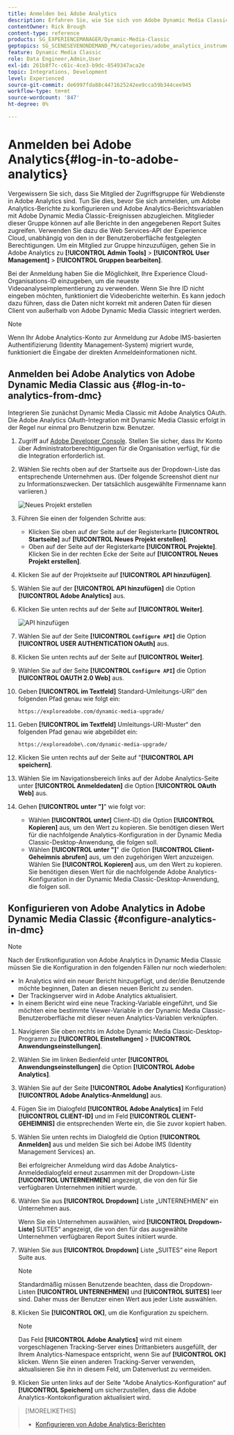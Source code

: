 ```yaml
---
title: Anmelden bei Adobe Analytics
description: Erfahren Sie, wie Sie sich von Adobe Dynamic Media Classic aus bei Adobe Analytics anmelden.
contentOwner: Rick Brough
content-type: reference
products: SG_EXPERIENCEMANAGER/Dynamic-Media-Classic
geptopics: SG_SCENESEVENONDEMAND_PK/categories/adobe_analytics_instrumentation_kit
feature: Dynamic Media Classic
role: Data Engineer,Admin,User
exl-id: 261b8f7c-c61c-4ce3-b9dc-8549347aca2e
topic: Integrations, Development
level: Experienced
source-git-commit: de6997fda88c4471625242ee9cca59b344cee945
workflow-type: tm+mt
source-wordcount: '847'
ht-degree: 0%

---
```


# Anmelden bei Adobe Analytics{#log-in-to-adobe-analytics}

Vergewissern Sie sich, dass Sie Mitglied der Zugriffsgruppe für Webdienste in Adobe Analytics sind. Tun Sie dies, bevor Sie sich anmelden, um Adobe Analytics-Berichte zu konfigurieren und Adobe Analytics-Berichtsvariablen mit Adobe Dynamic Media Classic-Ereignissen abzugleichen. Mitglieder dieser Gruppe können auf alle Berichte in den angegebenen Report Suites zugreifen. Verwenden Sie dazu die Web Services-API der Experience Cloud, unabhängig von den in der Benutzeroberfläche festgelegten Berechtigungen. Um ein Mitglied zur Gruppe hinzuzufügen, gehen Sie in Adobe Analytics zu **[!UICONTROL Admin Tools]** > **[!UICONTROL User Management]** > **[!UICONTROL Gruppen bearbeiten]**.

Bei der Anmeldung haben Sie die Möglichkeit, Ihre Experience Cloud-Organisations-ID einzugeben, um die neueste Videoanalyseimplementierung zu verwenden. Wenn Sie Ihre ID nicht eingeben möchten, funktioniert die Videoberichte weiterhin. Es kann jedoch dazu führen, dass die Daten nicht korrekt mit anderen Daten für diesen Client von außerhalb von Adobe Dynamic Media Classic integriert werden.

>[!NOTE]
>
>Wenn Ihr Adobe Analytics-Konto zur Anmeldung zur Adobe IMS-basierten Authentifizierung (Identity Management-System) migriert wurde, funktioniert die Eingabe der direkten Anmeldeinformationen nicht.

## Anmelden bei Adobe Analytics von Adobe Dynamic Media Classic aus {#log-in-to-analytics-from-dmc}

Integrieren Sie zunächst Dynamic Media Classic mit Adobe Analytics OAuth. Die Adobe Analytics OAuth-Integration mit Dynamic Media Classic erfolgt in der Regel nur einmal pro Benutzerin bzw. Benutzer.

1. Zugriff auf [Adobe Developer Console](https://developer.adobe.com/console). Stellen Sie sicher, dass Ihr Konto über Administratorberechtigungen für die Organisation verfügt, für die die Integration erforderlich ist.
1. Wählen Sie rechts oben auf der Startseite aus der Dropdown-Liste das entsprechende Unternehmen aus. (Der folgende Screenshot dient nur zu Informationszwecken. Der tatsächlich ausgewählte Firmenname kann variieren.)

   ![Neues Projekt erstellen](assets/analytics-oauth1.png)

1. Führen Sie einen der folgenden Schritte aus:

   * Klicken Sie oben auf der Seite auf der Registerkarte **[!UICONTROL Startseite]** auf **[!UICONTROL Neues Projekt erstellen]**.
   * Oben auf der Seite auf der Registerkarte **[!UICONTROL Projekte]**. Klicken Sie in der rechten Ecke der Seite auf **[!UICONTROL Neues Projekt erstellen]**.

1. Klicken Sie auf der Projektseite auf **[!UICONTROL API hinzufügen]**.
1. Wählen Sie auf der **[!UICONTROL API hinzufügen]** die Option **[!UICONTROL Adobe Analytics]** aus.
1. Klicken Sie unten rechts auf der Seite auf **[!UICONTROL Weiter]**.

   ![API hinzufügen](assets/analytics-oauth2.png)

1. Wählen Sie auf der Seite **[!UICONTROL `Configure API`]** die Option **[!UICONTROL USER AUTHENTICATION OAuth]** aus.
1. Klicken Sie unten rechts auf der Seite auf **[!UICONTROL Weiter]**.
1. Wählen Sie auf der Seite **[!UICONTROL `Configure API`]** die Option **[!UICONTROL OAUTH 2.0 Web]** aus.
1. Geben **[!UICONTROL im Textfeld]** Standard-Umleitungs-URI“ den folgenden Pfad genau wie folgt ein:

   `https://exploreadobe.com/dynamic-media-upgrade/`

1. Geben **[!UICONTROL im Textfeld]** Umleitungs-URI-Muster“ den folgenden Pfad genau wie abgebildet ein:

   `https://exploreadobe\.com/dynamic-media-upgrade/`

1. Klicken Sie unten rechts auf der Seite auf &quot;**[!UICONTROL API speichern]**.
1. Wählen Sie im Navigationsbereich links auf der Adobe Analytics-Seite unter **[!UICONTROL Anmeldedaten]** die Option **[!UICONTROL OAuth Web]** aus.
1. Gehen **[!UICONTROL unter &quot;]**&quot; wie folgt vor:
   * Wählen **[!UICONTROL unter]** Client-ID) die Option **[!UICONTROL Kopieren]** aus, um den Wert zu kopieren. Sie benötigen diesen Wert für die nachfolgende Analytics-Konfiguration in der Dynamic Media Classic-Desktop-Anwendung, die folgen soll.
   * Wählen **[!UICONTROL unter &quot;]**&quot; die Option **[!UICONTROL Client-Geheimnis abrufen]** aus, um den zugehörigen Wert anzuzeigen. Wählen Sie **[!UICONTROL Kopieren]** aus, um den Wert zu kopieren. Sie benötigen diesen Wert für die nachfolgende Adobe Analytics-Konfiguration in der Dynamic Media Classic-Desktop-Anwendung, die folgen soll.

## Konfigurieren von Adobe Analytics in Adobe Dynamic Media Classic {#configure-analytics-in-dmc}

>[!NOTE]
>
>Nach der Erstkonfiguration von Adobe Analytics in Dynamic Media Classic müssen Sie die Konfiguration in den folgenden Fällen nur noch wiederholen:
>
>* In Analytics wird ein neuer Bericht hinzugefügt, und der/die Benutzende möchte beginnen, Daten an diesen neuen Bericht zu senden.
>* Der Trackingserver wird in Adobe Analytics aktualisiert.
>* In einem Bericht wird eine neue Tracking-Variable eingeführt, und Sie möchten eine bestimmte Viewer-Variable in der Dynamic Media Classic-Benutzeroberfläche mit dieser neuen Analytics-Variablen verknüpfen.
>

1. Navigieren Sie oben rechts im Adobe Dynamic Media Classic-Desktop-Programm zu **[!UICONTROL Einstellungen]** > **[!UICONTROL Anwendungseinstellungen]**.
1. Wählen Sie im linken Bedienfeld unter **[!UICONTROL Anwendungseinstellungen]** die Option **[!UICONTROL Adobe Analytics]**.
1. Wählen Sie auf der Seite **[!UICONTROL Adobe Analytics]** Konfiguration} **[!UICONTROL Adobe Analytics-Anmeldung]** aus.
1. Fügen Sie im Dialogfeld **[!UICONTROL Adobe Analytics]** im Feld **[!UICONTROL CLIENT-ID]** und im Feld **[!UICONTROL CLIENT-GEHEIMNIS]** die entsprechenden Werte ein, die Sie zuvor kopiert haben.
1. Wählen Sie unten rechts im Dialogfeld die Option **[!UICONTROL Anmelden]** aus und melden Sie sich bei Adobe IMS (Identity Management Services) an.

   Bei erfolgreicher Anmeldung wird das Adobe Analytics-Anmeldedialogfeld erneut zusammen mit der Dropdown-Liste **[!UICONTROL UNTERNEHMEN]** angezeigt, die von den für Sie verfügbaren Unternehmen initiiert wurde.

1. Wählen Sie aus **[!UICONTROL Dropdown]** Liste „UNTERNEHMEN“ ein Unternehmen aus.

   Wenn Sie ein Unternehmen auswählen, wird **[!UICONTROL Dropdown-Liste]** SUITES“ angezeigt, die von den für das ausgewählte Unternehmen verfügbaren Report Suites initiiert wurde.

1. Wählen Sie aus **[!UICONTROL Dropdown]** Liste „SUITES“ eine Report Suite aus.

   >[!NOTE]
   >
   >Standardmäßig müssen Benutzende beachten, dass die Dropdown-Listen **[!UICONTROL UNTERNEHMEN]** und **[!UICONTROL SUITES]** leer sind. Daher muss der Benutzer einen Wert aus jeder Liste auswählen.

1. Klicken Sie **[!UICONTROL OK]**, um die Konfiguration zu speichern.

   >[!NOTE]
   >
   >Das Feld **[!UICONTROL Adobe Analytics]** wird mit einem vorgeschlagenen Tracking-Server eines Drittanbieters ausgefüllt, der Ihrem Analytics-Namespace entspricht, wenn Sie auf **[!UICONTROL OK]** klicken. Wenn Sie einen anderen Tracking-Server verwenden, aktualisieren Sie ihn in diesem Feld, um Datenverlust zu vermeiden.

1. Klicken Sie unten links auf der Seite &quot;Adobe Analytics-Konfiguration“ auf **[!UICONTROL Speichern]** um sicherzustellen, dass die Adobe Analytics-Kontokonfiguration aktualisiert wird.

>[!MORELIKETHIS]
>
>* [Konfigurieren von Adobe Analytics-Berichten](configuring-analytics-reports.md#configuring_adobe_analytics_reports)
